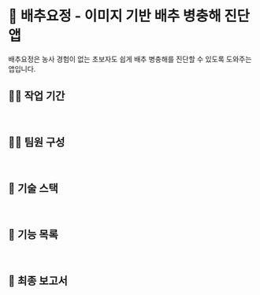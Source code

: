 # 🧚 배추요정 - 이미지 기반 배추 병충해 진단 앱
배추요정은 농사 경험이 없는 초보자도 쉽게 배추 병충해를 진단할 수 있도록 도와주는 앱입니다.

## 📅 작업 기간

<br>

## 👩‍💻 팀원 구성

<br>

## 🎯 기술 스택

<br>

## 📄 기능 목록

<br>

## 📜 최종 보고서


